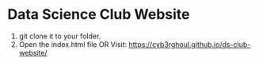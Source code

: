 # Data Science Club Website
1. git clone it to your folder.
2. Open the index.html file
OR
Visit: https://cyb3rghoul.github.io/ds-club-website/
